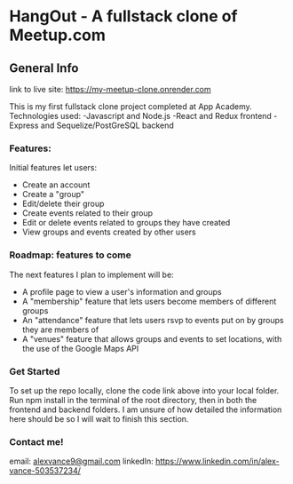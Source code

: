 
# HangOut - A fullstack clone of Meetup.com

## General Info

link to live site: https://my-meetup-clone.onrender.com

This is my first fullstack clone project completed at App Academy.
Technologies used:
    -Javascript and Node.js
    -React and Redux frontend
    -Express and Sequelize/PostGreSQL backend

### Features: 

Initial features let users:
- Create an account
- Create a "group"
- Edit/delete their group
- Create events related to their group
- Edit or delete events related to groups they have created
- View groups and events created by other users

### Roadmap: features to come

The next features I plan to implement will be:
- A profile page to view a user's information and groups
- A "membership" feature that lets users become members of different groups
- An "attendance" feature that lets users rsvp to events put on by groups they are members of
- A "venues" feature that allows groups and events to set locations, with the use of the Google Maps API

### Get Started

To set up the repo locally, clone the code link above into your local folder.
Run npm install in the terminal of the root directory, then in both the frontend and backend folders.
I am unsure of how detailed the information here should be so I will wait to finish this section.

### Contact me!

email: alexvance9@gmail.com
linkedIn: https://www.linkedin.com/in/alex-vance-503537234/

